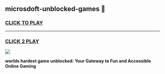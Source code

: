 
## microsdoft-unblocked-games 👋
<h3>
<a href="https://premium.freeplayer.one?title=microsdoft-unblocked-games&ref=14F">CLICK TO PLAY</a></h3>
<hr>

<h3>
<a href="https://premium.freeplayer.one?title=microsdoft-unblocked-games&ref=14F">CLICK 2 PLAY</a>
  
</h3>

<a href="https://premium.freeplayer.one?title=microsdoft-unblocked-games&ref=12F/"><img src="https://clearcache.store/games.png"></a>


**worlds hardest game unblocked: Your Gateway to Fun and Accessible Online Gaming**
